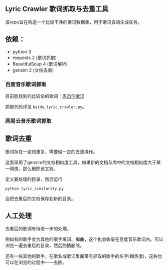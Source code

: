 ## Lyric Crawler 歌词抓取与去重工具

该repo旨在构造一个比较干净的歌词数据集，用于歌词自动生成任务。

## 依赖：

- python 3
- requests 2 (歌词抓取)
- BeautifulSoup 4 (歌词解析)
- gensim 2   (文档去重)

### 百度音乐歌词抓取

目前能找到的比较全的歌词：[周杰伦歌词](http://music.baidu.com/search/lrc?key=%E5%91%A8%E6%9D%B0%E4%BC%A6)

抓取代码详见 `baidu_lyric_crawler.py`。

### 网易云音乐歌词抓取

 


## 歌词去重

歌词存在一定的重复，需要做一定的去重操作。

这里采用了gensim的文档相似度工具，如果新的文档与库中的文档相似度大于某一阈值，那么删除该文档。

定义要处理的目录，然后运行

```
python lyric_similarity.py
```

会把去重后的文档保存到新的目录。

## 人工处理

去重后的歌词有待进一步的处理。

例如有的歌手会为其他的歌手填词、编曲，这个也会收录在百度音乐歌词内。可以浏览一遍去重后的目录，然后酌情删除。

还有一些其他的歌手，在歌名或歌词里面带有抓取的歌手的名字(蹭热度)，这些也可以在浏览的过程中一一去除。
